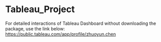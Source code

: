 # Tableau_Project
For detailed interactions of Tableau Dashboard without downloading the package, use the link below:
https://public.tableau.com/app/profile/zhuoyun.chen
